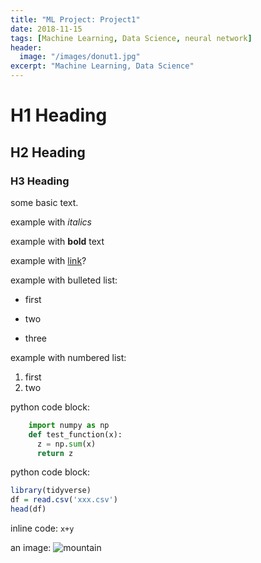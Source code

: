 ```yaml
---
title: "ML Project: Project1"
date: 2018-11-15
tags: [Machine Learning, Data Science, neural network]
header:
  image: "/images/donut1.jpg"
excerpt: "Machine Learning, Data Science"
---
```


# H1 Heading

## H2 Heading

### H3 Heading

some basic text.

example with *italics*

example with **bold** text

example with [link](https://github.com/ryan-kttam)?

example with bulleted list:
* first
+ two
- three

example with numbered list:
1. first
2. two

python code block:
```python
    import numpy as np
    def test_function(x):
      z = np.sum(x)
      return z
```

python code block:
```r
library(tidyverse)
df = read.csv('xxx.csv')
head(df)
```

inline code: `x+y`

an image: 
<img src="{{ site.url }}{{site.baseurl }}/images/mm2.jpg" alt="mountain">